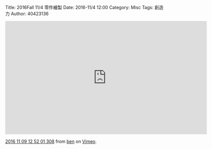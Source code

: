 Title: 2016Fall 11/4 零件繪製
Date: 2016-11/4 12:00
Category: Misc
Tags: 創造力
Author: 40423136



<!-- PELICAN_END_SUMMARY -->


<iframe src="https://player.vimeo.com/video/190821821" width="640" height="360" frameborder="0" webkitallowfullscreen mozallowfullscreen allowfullscreen></iframe>
<p><a href="https://vimeo.com/190821821">2016 11 09 12 52 01 308</a> from <a href="https://vimeo.com/user47741345">ben</a> on <a href="https://vimeo.com">Vimeo</a>.</p>


